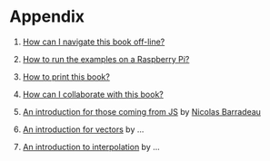 # Appendix

1. [How can I navigate this book off-line?](00/)

2. [How to run the examples on a Raspberry Pi?](01/)

3. [How to print this book?](02/)

4. [How can I collaborate with this book?](03/)

5. [An introduction for those coming from JS](04/) by [Nicolas Barradeau](http://www.barradeau.com/)

6. [An introduction for vectors](05/) by ...

7. [An introduction to interpolation](06) by ...